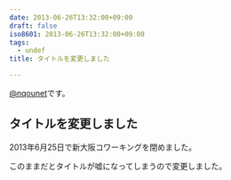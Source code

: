 ```yaml
---
date: 2013-06-26T13:32:00+09:00
draft: false
iso8601: 2013-06-26T13:32:00+09:00
tags:
  - undef
title: タイトルを変更しました

---
```


[@nqounet](https://twitter.com/nqounet)です。

## タイトルを変更しました

2013年6月25日で新大阪コワーキングを閉めました。

このままだとタイトルが嘘になってしまうので変更しました。
